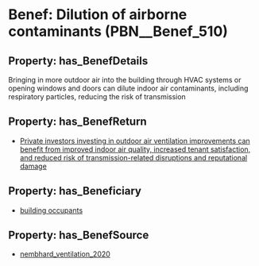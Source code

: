 # Benef: __Dilution of airborne contaminants__ (PBN__Benef_510)

## Property: has_BenefDetails

Bringing in more outdoor air into the building through HVAC systems or opening windows and doors can dilute indoor air contaminants, including respiratory particles, reducing the risk of transmission

## Property: has_BenefReturn

* [Private investors investing in outdoor air ventilation improvements can benefit from improved indoor air quality, increased tenant satisfaction, and reduced risk of transmission-related disruptions and reputational damage](../BenefReturn/PBN__BenefReturn_557)

## Property: has_Beneficiary

* [building occupants](../Stakeholder/PBN__Stakeholder_97)

## Property: has_BenefSource

* [nembhard_ventilation_2020](../Article/PBN__Article_104)

